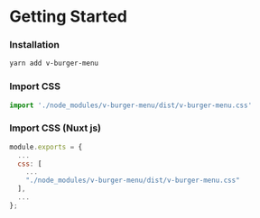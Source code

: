 # Getting Started

### Installation

```bash
yarn add v-burger-menu
```

### Import CSS
```js
import './node_modules/v-burger-menu/dist/v-burger-menu.css'
```

### Import CSS (Nuxt js)
```js
module.exports = {
  ...
  css: [
    ...
    "./node_modules/v-burger-menu/dist/v-burger-menu.css"
  ],
  ...
};

```
